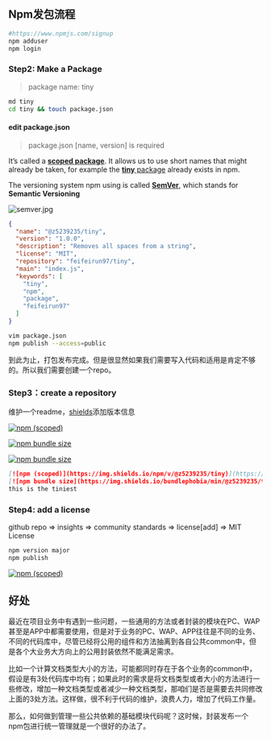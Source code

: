 ## Npm发包流程

```bash
#https://www.npmjs.com/signup
npm adduser
npm login
```

### Step2: Make a Package

> package name: tiny

```bash
md tiny
cd tiny && touch package.json
```

#### edit package.json

> package.json [name, version] is required 

It’s called a [**scoped package**](https://docs.npmjs.com/misc/scope). It allows us to use short names that might already be taken, for example the [**tiny** package](https://www.npmjs.com/package/tiny) already exists in npm.

The versioning system npm using is called [**SemVer**](https://semver.org/), which stands for **Semantic Versioning**

![semver.jpg](https://s2.loli.net/2022/10/18/txBMJ2yTGzYmUWK.jpg)

```json
{
  "name": "@z5239235/tiny",
  "version": "1.0.0",
  "description": "Removes all spaces from a string",
  "license": "MIT",
  "repository": "feifeirun97/tiny",
  "main": "index.js",
  "keywords": [
    "tiny",
    "npm",
    "package",
    "feifeirun97"
  ]
}

```

```bash
vim package.json
npm publish --access=public
```

到此为止，打包发布完成。但是很显然如果我们需要写入代码和适用是肯定不够的。所以我们需要创建一个repo。

### Step3：create a repository

维护一个readme，[shields](https://shields.io/category/build)添加版本信息

[![npm (scoped)](https://img.shields.io/npm/v/@z5239235/tiny)](https://github.com/feifeirun97/tiny)

[![npm bundle size](https://img.shields.io/bundlephobia/min/tiny)](https://github.com/feifeirun97/tiny)

[![npm bundle size](https://img.shields.io/bundlephobia/min/@z5239235/tiny)](https://github.com/feifeirun97/tiny)

```markdown
[![npm (scoped)](https://img.shields.io/npm/v/@z5239235/tiny)](https://github.com/feifeirun97/tiny)
[![npm bundle size](https://img.shields.io/bundlephobia/min/@z5239235/tiny)](https://github.com/feifeirun97/tiny)
this is the tiniest
```

### Step4: add a license

github repo => insights => community standards => license[add] => MIT License

```bash
npm version major
npm publish
```

[![npm (scoped)](https://camo.githubusercontent.com/ca0d153ba3cb1a2743bf2dd9b60104cc286f013790d491a54dc0890838d1985f/68747470733a2f2f696d672e736869656c64732e696f2f6e706d2f762f4062616d626c65686f7273652f74696e792e737667)](https://www.npmjs.com/package/@bamblehorse/tiny)











## 好处

最近在项目业务中有遇到一些问题，一些通用的方法或者封装的模块在PC、WAP甚至是APP中都需要使用，但是对于业务的PC、WAP、APP往往是不同的业务、不同的代码库中，尽管已经将公用的组件和方法抽离到各自公共common中，但是各个大业务大方向上的公用封装依然不能满足需求。

比如一个计算文档类型大小的方法，可能都同时存在于各个业务的common中，假设是有3处代码库中均有；如果此时的需求是将文档类型或者大小的方法进行一些修改，增加一种文档类型或者减少一种文档类型，那咱们是否是需要去共同修改上面的3处方法。这样做，很不利于代码的维护，浪费人力，增加了代码工作量。

那么，如何做到管理一些公共依赖的基础模块代码呢？这时候，封装发布一个npm包进行统一管理就是一个很好的办法了。





